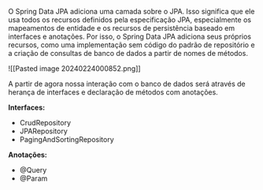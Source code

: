 
O Spring Data JPA adiciona uma camada sobre o JPA.  Isso significa que ele usa todos os recursos definidos pela especificação JPA, especialmente os mapeamentos de entidade e os recursos de persistência baseado em interfaces e anotações. Por isso, o Spring Data JPA adiciona seus próprios recursos, como uma implementação sem código do padrão de repositório e a criação de consultas de banco de dados a partir de nomes de métodos.

![[Pasted image 20240224000852.png]]

A partir de agora nossa interação com o banco de dados será através de herança de interfaces e declaração de métodos com anotações.

**Interfaces:**
- CrudRepository
- JPARepository
- PagingAndSortingRepository

**Anotações:**
- @Query
- @Param

